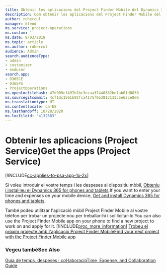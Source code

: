 ```yaml
---
title: Obtenir les aplicacions del Project Finder Mobile del Dynamics 365 | MicrosoftDocs
description: Com obtenir les aplicacions del Project Finder Mobile del Dynamics 365
author: ruhercul
manager: kfend
ms.service: project-operations
ms.custom: ''
ms.date: 8/03/2018
ms.topic: article
ms.author: ruhercul
audience: Admin
search.audienceType:
- admin
- customizer
- enduser
search.app:
- D365CE
- D365PS
- ProjectOperations
ms.openlocfilehash: 47d909ef497b1bc3ecaa37440382be1ab61d0830
ms.sourcegitcommit: 4cf1dc1561b92fca4175f0b3813133c5e63ce8e6
ms.translationtype: HT
ms.contentlocale: ca-ES
ms.lasthandoff: 10/28/2020
ms.locfileid: "4132683"
---
```

# <a name="get-the-apps-project-service"></a><span data-ttu-id="3cdeb-103">Obtenir les aplicacions (Project Service)</span><span class="sxs-lookup"><span data-stu-id="3cdeb-103">Get the apps (Project Service)</span></span>

[!INCLUDE[cc-applies-to-psa-app-1x-2x](../includes/cc-applies-to-psa-app-1x-2x.md)]

<span data-ttu-id="3cdeb-104">Si voleu introduir el vostre temps i les despeses al dispositiu mòbil, [Obteniu i instal·leu el Dynamics 365 for phones and tablets](https://docs.microsoft.com/dynamics365/mobile-app/dynamics-365-phones-tablets-users-guide).</span><span class="sxs-lookup"><span data-stu-id="3cdeb-104">If you want to enter your time and expenses on your mobile device, [Get and install Dynamics 365 for phones and tablets](https://docs.microsoft.com/dynamics365/mobile-app/dynamics-365-phones-tablets-users-guide).</span></span>  
  
 <span data-ttu-id="3cdeb-105">També podeu utilitzar l'aplicació mòbil Project Finder Mobile al vostre telèfon per trobar un projecte nou per treballar-hi i sol·licitar-lo.</span><span class="sxs-lookup"><span data-stu-id="3cdeb-105">You can also use the Project Finder Mobile app on your phone to find a new project to work on and apply for it.</span></span> [!INCLUDE[proc_more_information](../includes/proc-more-information.md)] <span data-ttu-id="3cdeb-106">[Trobeu el pròxim projecte amb l'aplicació Project Finder Mobile](../psa/find-next-project-finder-mobile-app.md)</span><span class="sxs-lookup"><span data-stu-id="3cdeb-106">[Find your next project with the Project Finder Mobile app](../psa/find-next-project-finder-mobile-app.md)</span></span> 
  
### <a name="see-also"></a><span data-ttu-id="3cdeb-107">Vegeu també</span><span class="sxs-lookup"><span data-stu-id="3cdeb-107">See Also</span></span>  
 [<span data-ttu-id="3cdeb-108">Guia de temps, despeses i col·laboració</span><span class="sxs-lookup"><span data-stu-id="3cdeb-108">Time, Expense, and Collaboration Guide</span></span>](../psa/time-expense-collaboration-guide.md)
